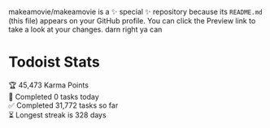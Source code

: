 makeamovie/makeamovie is a ✨ special ✨ repository because its `README.md` (this file) appears on your GitHub profile.
You can click the Preview link to take a look at your changes. darn right ya can

# Todoist Stats

<!-- TODO-IST:START -->
🏆  45,473 Karma Points           
🌸  Completed 0 tasks today           
✅  Completed 31,772 tasks so far           
⏳  Longest streak is 328 days
<!-- TODO-IST:END -->